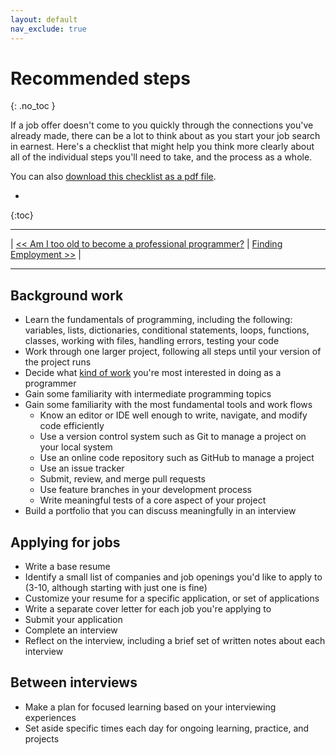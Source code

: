 ```yaml
---
layout: default
nav_exclude: true
---
```


# Recommended steps
{: .no_toc }

If a job offer doesn't come to you quickly through the connections you've already made, there can be a lot to think about as you start your job search in earnest. Here's a checklist that might help you think more clearly about all of the individual steps you'll need to take, and the process as a whole.

You can also [download this checklist as a pdf file]().

* 
{:toc}

---

| [<< Am I too old to become a professional programmer?](../age_in_tech/) | [Finding Employment >>](../../finding_employment/) |

---

## Background work

- Learn the fundamentals of programming, including the following: variables, lists, dictionaries, conditional statements, loops, functions, classes, working with files, handling errors, testing your code
- Work through one larger project, following all steps until your version of the project runs
- Decide what [kind of work](../../focus_areas/) you're most interested in doing as a programmer
- Gain some familiarity with intermediate programming topics
- Gain some familiarity with the most fundamental tools and work flows
  - Know an editor or IDE well enough to write, navigate, and modify code efficiently
  - Use a version control system such as Git to manage a project on your local system
  - Use an online code repository such as GitHub to manage a project
  - Use an issue tracker
  - Submit, review, and merge pull requests
  - Use feature branches in your development process
  - Write meaningful tests of a core aspect of your project
- Build a portfolio that you can discuss meaningfully in an interview

## Applying for jobs

- Write a base resume
- Identify a small list of companies and job openings you'd like to apply to (3-10, although starting with just one is fine)
- Customize your resume for a specific application, or set of applications
- Write a separate cover letter for each job you're applying to
- Submit your application
- Complete an interview
- Reflect on the interview, including a brief set of written notes about each interview

## Between interviews

- Make a plan for focused learning based on your interviewing experiences
- Set aside specific times each day for ongoing learning, practice, and projects